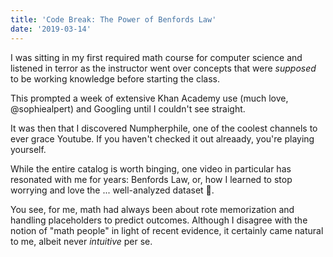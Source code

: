 ```yaml
---
title: 'Code Break: The Power of Benfords Law'
date: '2019-03-14'
---
```


I was sitting in my first required math course for computer science and listened in terror as the instructor went over concepts that were _supposed_ to be working knowledge before starting the class.

This prompted a week of extensive Khan Academy use (much love, @sophiealpert) and Googling until I couldn't see straight.

It was then that I discovered Numpherphile, one of the coolest channels to ever grace Youtube. If you haven't checked it out alreaady, you're playing yourself.

While the entire catalog is worth binging, one video in particular has resonated with me for years: Benfords Law, or, how I learned to stop worrying and love the ... well-analyzed dataset 🤔.

You see, for me, math had always been about rote memorization and handling placeholders to predict outcomes. Although I disagree with the notion of "math people" in light of recent evidence, it certainly came natural to me, albeit never _intuitive_ per se.

